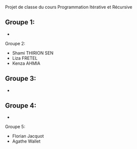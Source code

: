 Projet de classe du cours Programmation Itérative et Récursive

Groupe 1:
- 
- 

Groupe 2:
- Shami THIRION SEN 
- Liza FRETEL
- Kenza AHMIA

Groupe 3:
- 
- 

Groupe 4:
- 
- 

Groupe 5:
- Florian Jacquot
- Agathe Wallet
